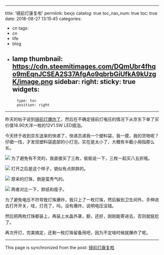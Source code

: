 
---
title: '镜前灯康复啦'
permlink: bexjs
catalog: true
toc_nav_num: true
toc: true
date: 2018-08-27 13:15:45
categories:
- cn
tags:
- cn
- life
- blog
- lamp
thumbnail: https://cdn.steemitimages.com/DQmUbr4fhqo9mEqnJCSEA2S37AfgAo9qbrbGiUfkA9kUzgK/image.png
sidebar:
    right:
        sticky: true
widgets:
    -
        type: toc
        position: right
---


昨天的帖子说到[镜前灯爆炸了](https://steemit.com/cn/@oflyhigh/5totjr)，然后在不确定镜前灯电压的情况下从京东下单了买价值18.90大洋一枚的12V1.5W LED插泡。

今天终于收到京东送来的快递了，快递员递我一个塑料袋，我一摸，我的货物呢？仔细一找，才发现塑料袋底部的小灯泡，实在是太小了，大概有半截小拇指那么长。


![](https://cdn.steemitimages.com/DQmUbr4fhqo9mEqnJCSEA2S37AfgAo9qbrbGiUfkA9kUzgK/image.png)
为了避免有不灵的，我直接买了三枚，偷偷说一下，三枚一起买八五折哦。

![](https://cdn.steemitimages.com/DQmT9s1yjDqVYfUF1qZCoERjiphTg17nSfetrTRim3ABE9k/image.png)
打开之后是这个样子，貌似有点胖胖的。


![](https://cdn.steemitimages.com/DQme3jpoKTo6hHbYzoxffx18vuukQkSJNRtogdq9hAVPnKf/image.png)
原来的灯珠，倒是蛮秀气的。

![](https://cdn.steemitimages.com/DQmaZBud4sMy8VRumsyXzMRxa523ZrfjFuBZ9TPX3C23GYA/image.png)
两者对比一下，胖纸和瘦子。

为了避免电压不符导致灯珠爆炸，我只上了一枚灯珠，然后躲到卫生间外，手伸进去打开开关，哇，灯亮了，吗，没有爆炸，说明电压没错。

然后把两枚灯珠都装上，再装上水晶外罩，额，还好，刚刚能寄进去，否则就尴尬了。

再次开灯，完美搞定，还剩一枚灯珠留备用吧，因为不定啥时候就爆炸了呢。

- - -

This page is synchronized from the post: [镜前灯康复啦](https://steemit.com/@oflyhigh/bexjs)
